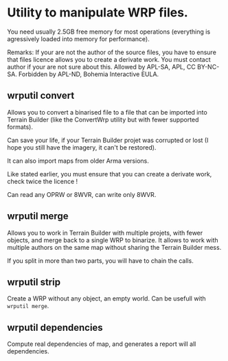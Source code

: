 ﻿# Utility to manipulate WRP files.

You need usually 2.5GB free memory for most operations (everything is agressively loaded into memory for performance).

Remarks: If your are not the author of the source files, you have to ensure that files licence allows you to create a derivate work.
You must contact author if your are not sure about this. 
Allowed by APL-SA, APL, CC BY-NC-SA. 
Forbidden by APL-ND, Bohemia Interactive EULA.

## wrputil convert

Allows you to convert a binarised file to a file that can be imported into Terrain Builder (like the ConvertWrp utility but with fewer supported formats).

Can save your life, if your Terrain Builder projet was corrupted or lost (I hope you still have the imagery, it can't be restored).

It can also import maps from older Arma versions.

Like stated earlier, you must ensure that you can create a derivate work, check twice the licence !

Can read any OPRW or 8WVR, can write only 8WVR. 

## wrputil merge

Allows you to work in Terrain Builder with multiple projets, with fewer objects, and merge back to a single WRP to binarize. It allows to work with multiple authors on the
same map without sharing the Terrain Builder mess.

If you split in more than two parts, you will have to chain the calls.

## wrputil strip

Create a WRP without any object, an empty world. Can be usefull with `wrputil merge`.

## wrputil dependencies

Compute real dependencies of map, and generates a report will all dependencies.
